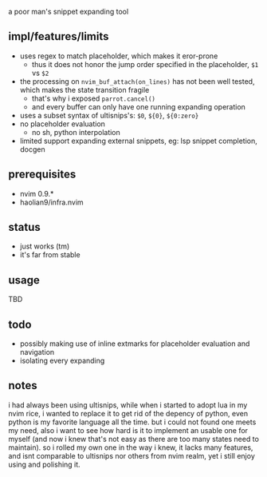 a poor man's snippet expanding tool

## impl/features/limits
* uses regex to match placeholder, which makes it eror-prone
    * thus it does not honor the jump order specified in the placeholder, `$1` vs `$2`
* the processing on `nvim_buf_attach(on_lines)` has not been well tested, which makes the state transition fragile
    * that's why i exposed `parrot.cancel()`
    * and every buffer can only have one running expanding operation
* uses a subset syntax of ultisnips's: `$0`, `${0}`, `${0:zero}`
* no placeholder evaluation
    * no sh, python interpolation
* limited support expanding external snippets, eg: lsp snippet completion, docgen


## prerequisites
* nvim 0.9.*
* haolian9/infra.nvim

## status
* just works (tm)
* it's far from stable


## usage
TBD


## todo
* possibly making use of inline extmarks for placeholder evaluation and navigation
* isolating every expanding


## notes
i had always been using ultisnips, while when i started to adopt lua in my nvim rice, i wanted to replace it to get rid of the
depency of python, even python is my favorite language all the time. but i could not found one meets my need, also i want to see
how hard is it to implement an usable one for myself (and now i knew that's not easy as there are too many states need to
maintain). so i rolled my own one in the way i knew, it lacks many features, and isnt comparable to ultisnips nor others from
nvim realm, yet i still enjoy using and polishing it.
